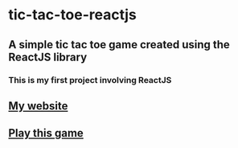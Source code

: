 # tic-tac-toe-reactjs
## A simple tic tac toe game created using the ReactJS library
### This is my first project involving ReactJS

## [My website](https://briantham.io)
## [Play this game]()
